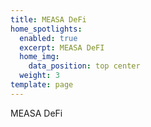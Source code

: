 ```yaml
---
title: MEASA DeFi
home_spotlights:
  enabled: true
  excerpt: MEASA DeFI
  home_img:
    data_position: top center
  weight: 3
template: page
---
```

MEASA DeFi
